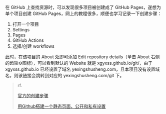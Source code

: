 在 GitHub 上查找资源时，可以发现很多项目被创建成了 GitHub Pages，遂想为单个项目创建 GitHub Pages，网上的教程很多，顺便也学习记录一下创建步骤：

1. 打开一个项目
2. Settings
3. Pages
4. GitHub Actions
5. 选择/创建 workflows

此时，在该项目的 About 处即可添加 Edit repository details（单击 About 右侧的齿轮⚙️图标），可以看到默认的 Website 就是 xgyxss.github.io/git/，由于 xgyxss.github.io 已经设置了域名 yexingshusheng.com，且本项目没有设置域名，则该链接会跳转到对应的 yexingshusheng.com/git 下。

> rf.
>
> [官方的创建步骤](https://docs.github.com/en/pages/getting-started-with-github-pages/configuring-a-publishing-source-for-your-github-pages-site#publishing-with-a-custom-github-actions-workflow)
>
> [用Github搭建一个静态页面，公开和私有设置](https://blog.csdn.net/weixin_44786530/article/details/123976291)

